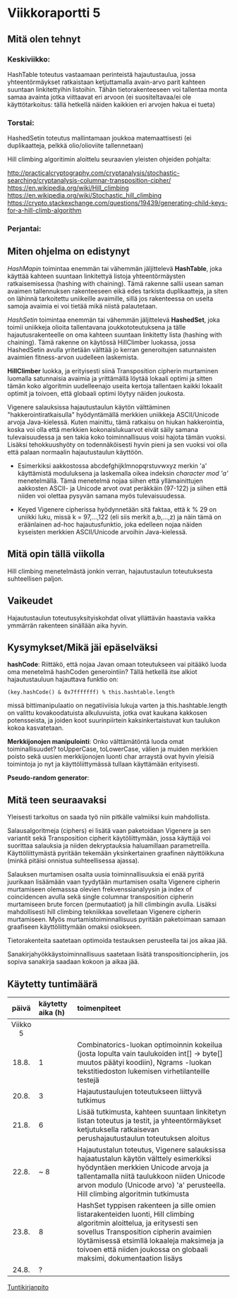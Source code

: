 # Viikkoraportti 5

## Mitä olen tehnyt

### Keskiviikko:

HashTable toteutus vastaamaan perinteistä hajautustaulua, jossa yhteentörmäykset ratkaistaan ketjuttamalla avain-arvo parit kahteen suuntaan linkitettyihin listoihin. Tähän tietorakenteeseen voi tallentaa monta samaa avainta jotka viittaavat eri arvoon (ei suositeltavaa/ei ole käyttötarkoitus: tällä hetkellä näiden kaikkien eri arvojen hakua ei tueta)

### Torstai:

HashedSetin toteutus mallintamaan joukkoa matemaattisesti (ei duplikaatteja, pelkkä olio/olioviite tallennetaan)

Hill climbing algoritimin aloittelu seuraavien yleisten ohjeiden pohjalta:

http://practicalcryptography.com/cryptanalysis/stochastic-searching/cryptanalysis-columnar-transposition-cipher/
https://en.wikipedia.org/wiki/Hill_climbing
https://en.wikipedia.org/wiki/Stochastic_hill_climbing
https://crypto.stackexchange.com/questions/19439/generating-child-keys-for-a-hill-climb-algorithm

### Perjantai:


## Miten ohjelma on edistynyt

*HashMapin* toimintaa enemmän tai vähemmän jäljittelevä **HashTable**, joka käyttää kahteen suuntaan linkitettyä listoja yhteentörmäysten ratkaisemisessa (hashing with chaining). Tämä rakenne sallii usean saman avaimen tallennuksen rakenteeseen eikä edes tarkista duplikaatteja, ja siten on lähinnä tarkoitettu uniikeille avaimille, sillä jos rakenteessa on useita samoja avaimia ei voi tietää mikä niistä palautetaan.

*HashSetin* toimintaa enemmän tai vähemmän jäljittelevä **HashedSet**, joka toimii uniikkeja olioita tallentavana joukkototeutuksena ja tälle hajautusrakenteelle on oma kahteen suuntaan linkitetty lista (hashing with chaining). Tämä rakenne on käytössä HillClimber luokassa, jossa HashedSetin avulla yritetään välttää jo kerran generoitujen satunnaisten avaimien fitness-arvon uudelleen laskemista.

**HillClimber** luokka, ja erityisesti siinä Transposition cipherin murtaminen luomalla satunnaisia avaimia ja yrittämällä löytää lokaali optimi ja sitten tämän koko algoritmin uudelleenajo useita kertoja tallentaen kaikki lokaalit optimit ja toivoen, että globaali optimi löytyy näiden joukosta.

Vigenere salauksissa hajautustaulun käytön välttäminen "hakkerointiratkaisulla" hyödyntämällä merkkien uniikkeja ASCII/Unicode arvoja Java-kielessä. Kuten mainittu,  tämä ratkaisu on hiukan hakkerointia, koska voi olla että merkkien kokonaislukuarvot eivät säily samana tulevaisuudessa ja sen takia koko toiminnallisuus voisi hajota tämän vuoksi. Lisäksi tehokkuushyöty on todennäköisesti hyvin pieni ja sen vuoksi voi olla että palaan normaalin hajautustaulun käyttöön. 

* Esimerkiksi aakkostossa abcdefghijklmnopqrstuvwxyz merkin 'a' käyttämistä moduluksena ja laskemalla oikea indeksin *character mod 'a'* menetelmällä. Tämä menetelmä nojaa siihen että yllämainittujen aakkosten ASCII- ja Unicode arvot ovat peräkkäin (97-122) ja siihen että niiden voi olettaa pysyvän samana myös tulevaisuudessa.

* Keyed Vigenere cipherissa hyödynnetään sitä faktaa, että k % 29 on uniikki luku, missä k = 97,...,122 (eli siis merkit a,b,...,z) ja näin tämä on eräänlainen ad-hoc hajautusfunktio, joka edelleen nojaa näiden kyseisten merkkien ASCII/Unicode arvoihin Java-kielessä.

## Mitä opin tällä viikolla

Hill climbing menetelmästä jonkin verran, hajautustaulun toteutuksesta suhteellisen paljon.

## Vaikeudet

Hajautustaulun toteutusyksityiskohdat olivat yllättävän haastavia vaikka ymmärrän rakenteen sinällään aika hyvin. 

## Kysymykset/Mikä jäi epäselväksi

**hashCode**: Riittäkö, että nojaa Javan omaan toteutukseen vai pitääkö luoda oma menetelmä hashCoden generointiin? Tällä hetkellä itse alkiot hajautustauluun hajauttava funktio on:

    (key.hashCode() & 0x7fffffff) % this.hashtable.length

missä bittimanipulaatio on negatiiviisia lukuja varten ja this.hashtable.length on valittu kovakoodatuista alkuluvuista, jotka ovat kaukana kakkosen potensseista, ja joiden koot suurinpiirtein kaksinkertaistuvat kun taulukon kokoa kasvatetaan.

**Merkkijonojen manipulointi**: Onko välttämätöntä luoda omat toiminallisuudet? toUpperCase, toLowerCase, välien ja muiden merkkien poisto sekä uusien merkkijonojen luonti char arraystä ovat hyvin yleisiä toimintoja jo nyt ja käyttöliittymässä tullaan käyttämään erityisesti. 

**Pseudo-random generator**:

## Mitä teen seuraavaksi

Yleisesti tarkoitus on saada työ niin pitkälle valmiiksi kuin mahdollista.

Salausalgoritmeja (ciphers) ei lisätä vaan paketoidaan Vigenere ja sen variantit sekä Transposition cipherit käytöliittymään, jossa käyttäjä voi suorittaa salauksia ja niiden dekryptauksia haluamillaan parametreilla. Käyttöliittymästä pyritään tekemään yksinkertainen graafinen näyttöikkuna (minkä pitäisi onnistua suhteellisessa ajassa).

Salauksen murtamisen osalta uusia toiminnallisuuksia ei enää pyritä juurikaan lisäämään vaan tyydytään murtamisen osalta Vigenere cipherin murtamiseen olemasssa olevien frekvenssianalyysin ja index of coincidencen avulla sekä single columnar transposition cipherin murtamiseen brute forcen (permutaatiot) ja hill climbingin avulla. Lisäksi mahdollisesti hill climbing tekniikkaa sovelletaan Vigenere cipherin murtamiseen. Myös murtamistoiminnallisuus pyritään paketoimaan samaan graafiseen käyttöliittymään omaksi osiokseen.

Tietorakenteita saatetaan optimoida testauksen perusteella tai jos aikaa jää.

Sanakirjahyökkäystoiminnallisuus saatetaan lisätä transpositioncipheriin, jos sopiva sanakirja saadaan kokoon ja aikaa jää.

## Käytetty tuntimäärä

| päivä   | käytetty aika (h) | toimenpiteet |
| :----:|:--------| :----------|
| Viikko 5 |
| 18.8. | 1 | Combinatorics-luokan optimoinnin kokeilua (josta lopulta vain taulukoiden int[] -> byte[] muutos päätyi koodiin), Ngrams -luokan tekstitiedoston lukemisen virhetilanteille testejä |
| 20.8. | 3 |  Hajautustaulujen toteutukseen liittyvä tutkimus |
| 21.8. | 6 | Lisää tutkimusta, kahteen suuntaan linkitetyn listan toteutus ja testit, ja yhteentörmäykset ketjutuksella ratkaisevan perushajautustaulun toteutuksen aloitus |
| 22.8. | ~ 8 | Hajautustalun toteutus, Vigenere salauksissa hajaatustalun käytön välttely esimerkiksi hyödyntäen merkkien Unicode arvoja ja tallentamalla niitä taulukkoon niiden Unicode arvon modulo (Unicode arvo) 'a' perusteella. Hill climbing algoritmin tutkimusta |
| 23.8. | 8 | HashSet typpisen rakenteen ja sille omien listarakenteiden luonti, Hill climbing  algoritmin aloittelua, ja eritysesti sen sovellus Transposition cipherin avaimien löytämisessä etsimllä lokaaleja maksimeja ja toivoen että niiden joukossa on globaali maksimi, dokumentaation lisäys |
| 24.8. | ? | |

[Tuntikirjanpito](https://github.com/Jsos17/Classic-crypto/blob/master/documentation/tuntikirjanpito.md)

